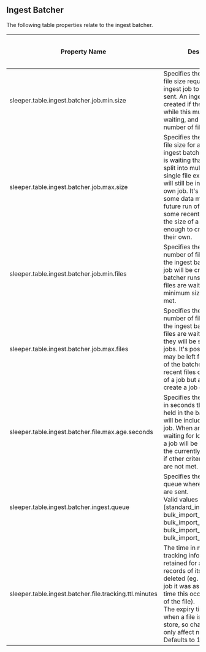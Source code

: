 ## Ingest Batcher

The following table properties relate to the ingest batcher.

| Property Name                                          | Description                                                                                                                                                                                                                                                                                                                                                                                      | Default Value              | Run CdkDeploy When Changed |
|--------------------------------------------------------|--------------------------------------------------------------------------------------------------------------------------------------------------------------------------------------------------------------------------------------------------------------------------------------------------------------------------------------------------------------------------------------------------|----------------------------|----------------------------|
| sleeper.table.ingest.batcher.job.min.size              | Specifies the minimum total file size required for an ingest job to be batched and sent. An ingest job will be created if the batcher runs while this much data is waiting, and the minimum number of files is also met.                                                                                                                                                                         | 1G                         | false                      |
| sleeper.table.ingest.batcher.job.max.size              | Specifies the maximum total file size for a job in the ingest batcher. If more data is waiting than this, it will be split into multiple jobs. If a single file exceeds this, it will still be ingested in its own job. It's also possible some data may be left for a future run of the batcher if some recent files overflow the size of a job but aren't enough to create a job on their own. | 5G                         | false                      |
| sleeper.table.ingest.batcher.job.min.files             | Specifies the minimum number of files for a job in the ingest batcher. An ingest job will be created if the batcher runs while this many files are waiting, and the minimum size of files is also met.                                                                                                                                                                                           | 1                          | false                      |
| sleeper.table.ingest.batcher.job.max.files             | Specifies the maximum number of files for a job in the ingest batcher. If more files are waiting than this, they will be split into multiple jobs. It's possible some data may be left for a future run of the batcher if some recent files overflow the size of a job but aren't enough to create a job on their own.                                                                           | 100                        | false                      |
| sleeper.table.ingest.batcher.file.max.age.seconds      | Specifies the maximum time in seconds that a file can be held in the batcher before it will be included in an ingest job. When any file has been waiting for longer than this, a job will be created with all the currently held files, even if other criteria for a batch are not met.                                                                                                          | 300                        | false                      |
| sleeper.table.ingest.batcher.ingest.queue              | Specifies the target ingest queue where batched jobs are sent.<br>Valid values are: [standard_ingest, bulk_import_emr, bulk_import_persistent_emr, bulk_import_eks, bulk_import_emr_serverless]                                                                                                                                                                                                  | bulk_import_emr_serverless | false                      |
| sleeper.table.ingest.batcher.file.tracking.ttl.minutes | The time in minutes that the tracking information is retained for a file before the records of its ingest are deleted (eg. which ingest job it was assigned to, the time this occurred, the size of the file).<br>The expiry time is fixed when a file is saved to the store, so changing this will only affect new data.<br>Defaults to 1 week.                                                 | 10080                      | false                      |
